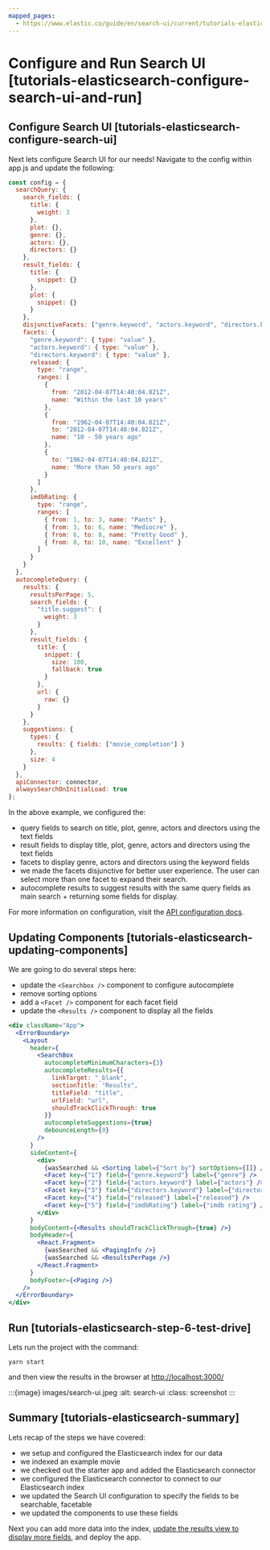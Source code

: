 ```yaml
---
mapped_pages:
  - https://www.elastic.co/guide/en/search-ui/current/tutorials-elasticsearch-configure-search-ui.html
---
```


# Configure and Run Search UI [tutorials-elasticsearch-configure-search-ui-and-run]

## Configure Search UI [tutorials-elasticsearch-configure-search-ui]

Next lets configure Search UI for our needs! Navigate to the config within app.js and update the following:

```js
const config = {
  searchQuery: {
    search_fields: {
      title: {
        weight: 3
      },
      plot: {},
      genre: {},
      actors: {},
      directors: {}
    },
    result_fields: {
      title: {
        snippet: {}
      },
      plot: {
        snippet: {}
      }
    },
    disjunctiveFacets: ["genre.keyword", "actors.keyword", "directors.keyword"],
    facets: {
      "genre.keyword": { type: "value" },
      "actors.keyword": { type: "value" },
      "directors.keyword": { type: "value" },
      released: {
        type: "range",
        ranges: [
          {
            from: "2012-04-07T14:40:04.821Z",
            name: "Within the last 10 years"
          },
          {
            from: "1962-04-07T14:40:04.821Z",
            to: "2012-04-07T14:40:04.821Z",
            name: "10 - 50 years ago"
          },
          {
            to: "1962-04-07T14:40:04.821Z",
            name: "More than 50 years ago"
          }
        ]
      },
      imdbRating: {
        type: "range",
        ranges: [
          { from: 1, to: 3, name: "Pants" },
          { from: 3, to: 6, name: "Mediocre" },
          { from: 6, to: 8, name: "Pretty Good" },
          { from: 8, to: 10, name: "Excellent" }
        ]
      }
    }
  },
  autocompleteQuery: {
    results: {
      resultsPerPage: 5,
      search_fields: {
        "title.suggest": {
          weight: 3
        }
      },
      result_fields: {
        title: {
          snippet: {
            size: 100,
            fallback: true
          }
        },
        url: {
          raw: {}
        }
      }
    },
    suggestions: {
      types: {
        results: { fields: ["movie_completion"] }
      },
      size: 4
    }
  },
  apiConnector: connector,
  alwaysSearchOnInitialLoad: true
};
```

In the above example, we configured the:

- query fields to search on title, plot, genre, actors and directors using the text fields
- result fields to display title, plot, genre, actors and directors using the text fields
- facets to display genre, actors and directors using the keyword fields
- we made the facets disjunctive for better user experience. The user can select more than one facet to expand their search.
- autocomplete results to suggest results with the same query fields as main search + returning some fields for display.

For more information on configuration, visit the [API configuration docs](/reference/api-core-configuration.md).

## Updating Components [tutorials-elasticsearch-updating-components]

We are going to do several steps here:

- update the `<Searchbox />` component to configure autocomplete
- remove sorting options
- add a `<Facet />` component for each facet field
- update the `<Results />` component to display all the fields

```jsx
<div className="App">
  <ErrorBoundary>
    <Layout
      header={
        <SearchBox
          autocompleteMinimumCharacters={3}
          autocompleteResults={{
            linkTarget: "_blank",
            sectionTitle: "Results",
            titleField: "title",
            urlField: "url",
            shouldTrackClickThrough: true
          }}
          autocompleteSuggestions={true}
          debounceLength={0}
        />
      }
      sideContent={
        <div>
          {wasSearched && <Sorting label={"Sort by"} sortOptions={[]} />}
          <Facet key={"1"} field={"genre.keyword"} label={"genre"} />
          <Facet key={"2"} field={"actors.keyword"} label={"actors"} />
          <Facet key={"3"} field={"directors.keyword"} label={"directors"} />
          <Facet key={"4"} field={"released"} label={"released"} />
          <Facet key={"5"} field={"imdbRating"} label={"imdb rating"} />
        </div>
      }
      bodyContent={<Results shouldTrackClickThrough={true} />}
      bodyHeader={
        <React.Fragment>
          {wasSearched && <PagingInfo />}
          {wasSearched && <ResultsPerPage />}
        </React.Fragment>
      }
      bodyFooter={<Paging />}
    />
  </ErrorBoundary>
</div>
```

## Run [tutorials-elasticsearch-step-6-test-drive]

Lets run the project with the command:

```shell
yarn start
```

and then view the results in the browser at [http://localhost:3000/](http://localhost:3000/)

:::{image} images/search-ui.jpeg
:alt: search-ui
:class: screenshot
:::

## Summary [tutorials-elasticsearch-summary]

Lets recap of the steps we have covered:

- we setup and configured the Elasticsearch index for our data
- we indexed an example movie
- we checked out the starter app and added the Elasticsearch connector
- we configured the Elasticsearch connector to connect to our Elasticsearch index
- we updated the Search UI configuration to specify the fields to be searchable, facetable
- we updated the components to use these fields

Next you can add more data into the index, [update the results view to display more fields](/reference/api-react-components-result.md#api-react-components-result-view-customization), and deploy the app.
